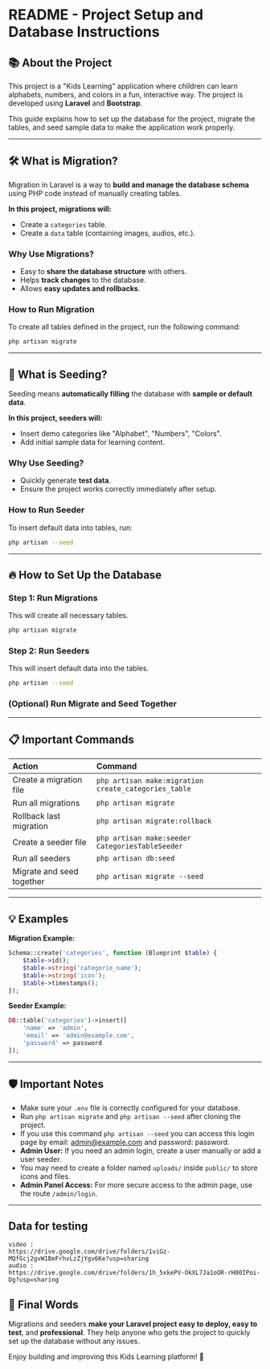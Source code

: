 # README - Project Setup and Database Instructions

## 📚 About the Project

This project is a "Kids Learning" application where children can learn alphabets, numbers, and colors in a fun, interactive way. The project is developed using **Laravel** and **Bootstrap**.

This guide explains how to set up the database for the project, migrate the tables, and seed sample data to make the application work properly.

---

## 🛠️ What is Migration?

Migration in Laravel is a way to **build and manage the database schema** using PHP code instead of manually creating tables.

**In this project, migrations will:**

-   Create a `categories` table.
-   Create a `data` table (containing images, audios, etc.).

### Why Use Migrations?

-   Easy to **share the database structure** with others.
-   Helps **track changes** to the database.
-   Allows **easy updates and rollbacks**.

### How to Run Migration

To create all tables defined in the project, run the following command:

```bash
php artisan migrate
```

---

## 🌱 What is Seeding?

Seeding means **automatically filling** the database with **sample or default data**.

**In this project, seeders will:**

-   Insert demo categories like "Alphabet", "Numbers", "Colors".
-   Add initial sample data for learning content.

### Why Use Seeding?

-   Quickly generate **test data**.
-   Ensure the project works correctly immediately after setup.

### How to Run Seeder

To insert default data into tables, run:

```bash
php artisan --seed
```

---

## 🔥 How to Set Up the Database

### Step 1: Run Migrations

This will create all necessary tables.

```bash
php artisan migrate
```

### Step 2: Run Seeders

This will insert default data into the tables.

```bash
php artisan --seed
```

### (Optional) Run Migrate and Seed Together



---

## 📋 Important Commands

| Action                    | Command                                              |
| :------------------------ | :--------------------------------------------------- |
| Create a migration file   | `php artisan make:migration create_categories_table` |
| Run all migrations        | `php artisan migrate`                                |
| Rollback last migration   | `php artisan migrate:rollback`                       |
| Create a seeder file      | `php artisan make:seeder CategoriesTableSeeder`      |
| Run all seeders           | `php artisan db:seed`                                |
| Migrate and seed together | `php artisan migrate --seed`                         |

---

## 💡 Examples

**Migration Example:**

```php
Schema::create('categories', function (Blueprint $table) {
    $table->id();
    $table->string('categorie_name');
    $table->string('icon');
    $table->timestamps();
});
```

**Seeder Example:**

```php
DB::table('categories')->insert([
    'name' => 'admin',
    'email' => 'admin@example.com',
    'password' => password
]);
```

---

## 🛡️ Important Notes

-   Make sure your `.env` file is correctly configured for your database.
-   Run `php artisan migrate` and `php artisan --seed` after cloning the project.
-   If you use this command `php artisan --seed` you can access this login page by email: admin@example.com and password: password.
-   **Admin User:** If you need an admin login, create a user manually or add a user seeder.
-   You may need to create a folder named `uploads/` inside `public/` to store icons and files.
-   **Admin Panel Access:** For more secure access to the admin page, use the route `/admin/login`.

---

## Data for testing
    video :
    https://drive.google.com/drive/folders/1viGz-MQfGcj2gvW1BeFrhvLzZjYgv6Ke?usp=sharing
    audio :
    https://drive.google.com/drive/folders/1h_5xkePV-OkXL7Ja1oOR-rH00IPoi-Dg?usp=sharing
        

## 🏁 Final Words

Migrations and seeders **make your Laravel project easy to deploy, easy to test**, and **professional**. They help anyone who gets the project to quickly set up the database without any issues.

Enjoy building and improving this Kids Learning platform! 🚀

